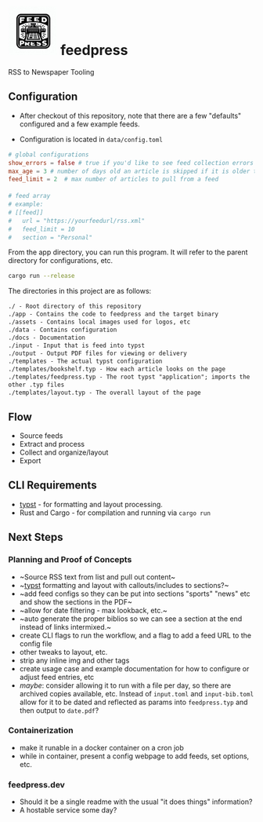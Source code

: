 # <img src="https://github.com/sullivant/feedpress/blob/main/assets/logo.jpg?raw=true" height=100 width=100> feedpress
RSS to Newspaper Tooling


## Configuration
- After checkout of this repository, note that there are a few "defaults" configured and a few example feeds.

- Configuration is located in `data/config.toml`
```toml
# global configurations
show_errors = false # true if you'd like to see feed collection errors
max_age = 3 # number of days old an article is skipped if it is older than
feed_limit = 2  # max number of articles to pull from a feed

# feed array
# example:
# [[feed]]
#   url = "https://yourfeedurl/rss.xml"
#   feed_limit = 10
#   section = "Personal"

```

From the app directory, you can run this program.  It will refer to the parent directory for configurations, etc.

```bash
cargo run --release
```

The directories in this project are as follows:
```
./ - Root directory of this repository
./app - Contains the code to feedpress and the target binary
./assets - Contains local images used for logos, etc
./data - Contains configuration 
./docs - Documentation
./input - Input that is feed into typst
./output - Output PDF files for viewing or delivery
./templates - The actual typst configuration
./templates/bookshelf.typ - How each article looks on the page
./templates/feedpress.typ - The root typst "application"; imports the other .typ files
./templates/layout.typ - The overall layout of the page
```

## Flow
- Source feeds
- Extract and process
- Collect and organize/layout
- Export

## CLI Requirements
- [typst](https://github.com/typst/typst) - for formatting and layout processing.
- Rust and Cargo - for compilation and running via `cargo run`


## Next Steps

### Planning and Proof of Concepts
- ~Source RSS text from list and pull out content~
- ~[typst](https://github.com/typst/typst) formatting and layout with callouts/includes to sections?~
- ~add feed configs so they can be put into sections "sports" "news" etc and show the sections in the PDF~
- ~allow for date filtering - max lookback, etc.~
- ~auto generate the proper biblios so we can see a section at the end instead of links intermixed.~
- create CLI flags to run the workflow, and a flag to add a feed URL to the config file
- other tweaks to layout, etc.
- strip any inline img and other tags
- create usage case and example documentation for how to configure or adjust feed entries, etc
- *maybe*: consider allowing it to run with a file per day, so there are archived copies available, etc.  Instead of `input.toml` and `input-bib.toml` allow for it to be dated and reflected as params into `feedpress.typ` and then output to `date.pdf`?

### Containerization
- make it runable in a docker container on a cron job
- while in container, present a config webpage to add feeds, set options, etc.

### feedpress.dev
- Should it be a single readme with the usual "it does things" information?
- A hostable service some day?